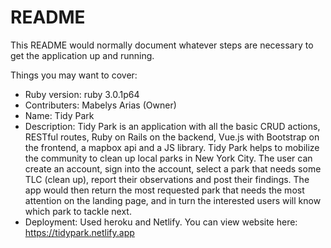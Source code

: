 # README

This README would normally document whatever steps are necessary to get the
application up and running.

Things you may want to cover:

- Ruby version: ruby 3.0.1p64
- Contributers: Mabelys Arias (Owner)
- Name: Tidy Park
- Description: Tidy Park is an application with all the basic CRUD actions, RESTful routes, Ruby on Rails on the backend, Vue.js with Bootstrap on the frontend, a mapbox api and a JS library. Tidy Park helps to mobilize the community to clean up local parks in New York City. The user can create an account, sign into the account, select a park that needs some TLC (clean up), report their observations and post their findings. The app would then return the most requested park that needs the most attention on the landing page, and in turn the interested users will know which park to tackle next.
- Deployment: Used heroku and Netlify. You can view website here: https://tidypark.netlify.app

<!-- - System dependencies

- Configuration

- Database creation

- Database initialization

- How to run the test suite

- Services (job queues, cache servers, search engines, etc.)

- Deployment instructions

- ... -->
